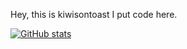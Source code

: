 Hey, this is kiwisontoast
I put code here.


[![GitHub stats](https://github-readme-stats.vercel.app/api?username=kiwisontoast&theme=dark&show_icons=true)](https://github.com/anuraghazra/github-readme-stats)

